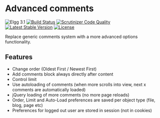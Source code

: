 # Advanced comments

![Elgg 3.1](https://img.shields.io/badge/Elgg-3.1-green.svg)
[![Build Status](https://scrutinizer-ci.com/g/ColdTrick/advanced_comments/badges/build.png?b=master)](https://scrutinizer-ci.com/g/ColdTrick/advanced_comments/build-status/master)
[![Scrutinizer Code Quality](https://scrutinizer-ci.com/g/ColdTrick/advanced_comments/badges/quality-score.png?b=master)](https://scrutinizer-ci.com/g/ColdTrick/advanced_comments/?branch=master)
[![Latest Stable Version](https://poser.pugx.org/coldtrick/advanced_comments/v/stable.svg)](https://packagist.org/packages/coldtrick/advanced_comments)
[![License](https://poser.pugx.org/coldtrick/advanced_comments/license.svg)](https://packagist.org/packages/coldtrick/advanced_comments)

Replace generic comments system with a more advanced options functionality.

## Features

- Change order (Oldest First / Newest First)
- Add comments block always directly after content
- Control limit
- Use autoloading of comments (when more scrolls into view, next x comments are automatically loaded)
- jQuery loading of more comments (no more page reloads)
- Order, Limit and Auto-Load preferences are saved per object type (file, blog, page etc)
- Preferences for logged out user are stored in session (not in cookies)
